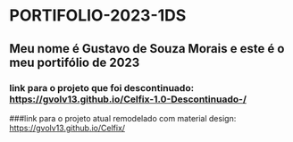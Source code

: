 # PORTIFOLIO-2023-1DS
##  Meu nome é Gustavo de Souza Morais e este é o meu portifólio de 2023
### link para o projeto que foi descontinuado: https://gvolv13.github.io/Celfix-1.0-Descontinuado-/ <br>
###link para o projeto atual remodelado com material design: https://gvolv13.github.io/Celfix/
